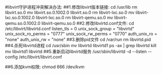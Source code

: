 #libvirt守护进程冲突解决办法:
##1.修改libvirt版本链接:
	cd /usr/lib
	rm libvirt.so.0
	mv libvirt.so.0.1002.0 libvirt.so.0
	rm libvirt-lxc.so.0
	mv libvirt-lxc.so.0.1002.0 libvirt-lxc.so.0
	rm libvirt-qemu.so.0
	mv libvirt-qemu.so.0.1002.0 libvirt-qemu.so.0
##2.修改libvirtd.conf文件:
	cd /etc/libvirt/libvirtd.conf
	listen_tls = 0
	unix_sock_group = "libvirtd"
	unix_sock_ro_perms = "0777"
	unix_sock_rw_perms = "0770"
	auth_unix_ro = "none"
	auth_unix_rw = "none"
##3.删除pid文件
	cd /var/run
	rm libvirtd.pid
##4.杀死libvirtd进程
	cd /usr/sbin
	mv libvirtd libvirtd1
	ps -ax | grep libvirtd
	kill
	mv libvirtd1 libvirtd
##5.重新启动libvirtd服务
	/usr/sbin/libvirtd -d --listen --config /etc/libvirt/libvirt.conf

##6.添加kvm权限:
	chmod 666 /dev/kvm